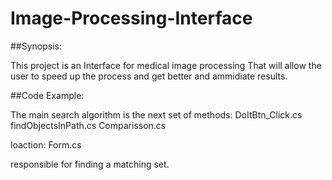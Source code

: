 # Image-Processing-Interface
##Synopsis:

This project is an Interface for medical image processing That will allow the user to speed up the process 
and get better  and ammidiate results.

##Code Example:

The main search algorithm is the next set of methods:
DoItBtn_Click.cs
findObjectsInPath.cs
Comparisson.cs

loaction: Form.cs 

responsible for finding a matching set.
 




